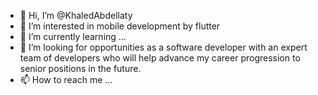 - 👋 Hi, I’m @KhaledAbdellaty
- 👀 I’m interested in mobile development by flutter
- 🌱 I’m currently learning ...
- 💞️ I’m looking for opportunities as a software developer with an expert team of developers who will help advance my career progression to senior positions in the future.
- 📫 How to reach me ...


<!---
KhaledAbdellaty/KhaledAbdellaty is a ✨ special ✨ repository because its `README.md` (this file) appears on your GitHub profile.
You can click the Preview link to take a look at your changes.
--->
